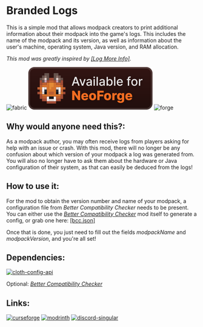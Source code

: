 # **Branded Logs**

This is a simple mod that allows modpack creators to print additional information about their modpack into the game's logs. This includes the name of the modpack and its version, as well as information about the user's machine, operating system, Java version, and RAM allocation.

*This mod was greatly inspired by [[Log More Info]](https://github.com/FederAndInk/log_more_info).*

![fabric](https://cdn.jsdelivr.net/npm/@intergrav/devins-badges@3/assets/cozy/supported/fabric_vector.svg) <!-- SVG version -->
![neoforge](https://raw.githubusercontent.com/thomasglasser/thomasglasser/refs/heads/main/files/badges/cozy/supported/neoforge_vector.svg)
![forge](https://cdn.jsdelivr.net/npm/@intergrav/devins-badges@3/assets/cozy/supported/forge_vector.svg)

## **Why would anyone need this?:**

As a modpack author, you may often receive logs from players asking for help with an issue or crash. With this mod, there will no longer be any confusion about which version of your modpack a log was generated from. You will also no longer have to ask them about the hardware or Java configuration of their system, as that can easily be deduced from the logs!

## **How to use it:**

For the mod to obtain the version number and name of your modpack, a configuration file from *Better Compatibility Checker* needs to be present. You can either use the *[Better Compatibility Checker](https://www.curseforge.com/minecraft/mc-mods/better-compatibility-checker)* mod itself to generate a config, or grab one here: [[bcc.json]](https://gist.github.com/HaXrBOT/7788f9c237344a286993ed4e1f66088d)

Once that is done, you just need to fill out the fields *modpackName* and *modpackVersion*, and you're all set!

## **Dependencies:**

[![cloth-config-api](https://cdn.jsdelivr.net/npm/@intergrav/devins-badges@3/assets/cozy/requires/cloth-config-api_vector.svg)](https://modrinth.com/mod/cloth-config)

Optional: *[Better Compatibility Checker](https://www.curseforge.com/minecraft/mc-mods/better-compatibility-checker)*


## **Links:**
[![curseforge](https://cdn.jsdelivr.net/npm/@intergrav/devins-badges@3/assets/cozy/available/curseforge_vector.svg)](https://www.curseforge.com/minecraft/mc-mods/branded-logs)
[![modrinth](https://cdn.jsdelivr.net/npm/@intergrav/devins-badges@3/assets/cozy/available/modrinth_vector.svg)](https://modrinth.com/mod/branded-logs)
[![discord-singular](https://cdn.jsdelivr.net/npm/@intergrav/devins-badges@3/assets/cozy/social/discord-singular_vector.svg)](https://discord.gg/Kss5gBgeDA)
